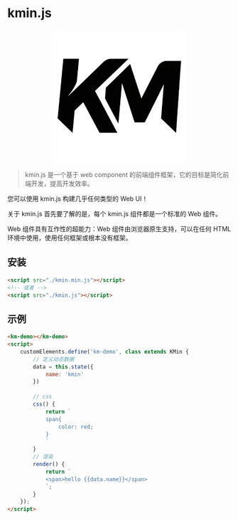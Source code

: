 # kmin.js

<center>
    <img width="300" src="./logo.png" alt="kmin.js" />
</center>

> kmin.js 是一个基于 web component 的前端组件框架，它的目标是简化前端开发，提高开发效率。

您可以使用 kmin.js 构建几乎任何类型的 Web UI！

关于 kmin.js 首先要了解的是，每个 kmin.js 组件都是一个标准的 Web 组件。

Web 组件具有互作性的超能力：Web 组件由浏览器原生支持，可以在任何 HTML 环境中使用，使用任何框架或根本没有框架。

## 安装

```html
<script src="./kmin.min.js"></script>
<!-- 或者 -->
<script src="./kmin.js"></script>
```

## 示例

```html
<km-demo></km-demo>
<script>
    customElements.define('km-demo', class extends KMin {
        // 定义动态数据
        data = this.state({
            name: 'kmin'
        })

        // css
        css() {
            return `
            span{
                color: red;
            }
            `
        }
        // 渲染
        render() {
            return `
            <span>hello {{data.name}}</span>
            `;
        }
    });
</script>
```
